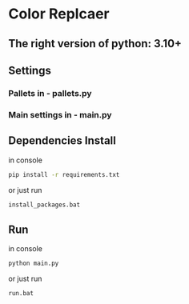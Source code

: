 
# Color Replcaer

## The right version of python: 3.10+

## Settings

### Pallets in - pallets.py

### Main settings in - main.py

## Dependencies Install

in console

```bash
pip install -r requirements.txt
```
or just run

```bash
install_packages.bat
```

## Run
in console

```bash
python main.py
```
or just run

```bash
run.bat
```

